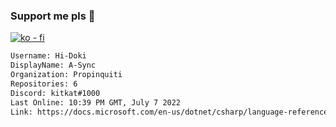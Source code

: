 ### Support me pls 🙏

[![ko - fi](https://ko-fi.com/img/githubbutton_sm.svg)](https://ko-fi.com/O5O4D6DP7)

  ```txt
  Username: Hi-Doki
  DisplayName: A-Sync
  Organization: Propinquiti
  Repositories: 6
  Discord: kitkat#1000
  Last Online: 10:39 PM GMT, July 7 2022
  Link: https://docs.microsoft.com/en-us/dotnet/csharp/language-reference/keywords/async
  ```       